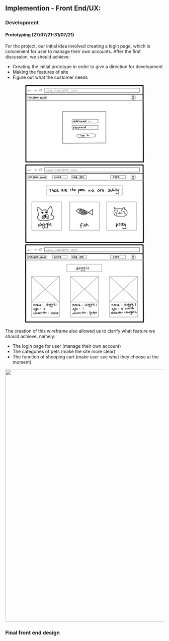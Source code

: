 
## Implemention - Front End/UX:

### Development

#### Prototyping (27/07/21-31/07/21)

For the project, our initial idea involved creating a login page, which is convienient for user to manage their own accounts. After the first discussion, we should achieve:

* Creating the initial prototype in order to give a direction for development
* Making the features of site
* Figure out what the customer needs

<div align=center>
<img src=UX/prototype1.jpg width="380px" height="250px">
<img src=UX/prototype2.jpg width="380px" height="250px">
<img src=UX/prototype3.jpg width="380px" height="250px">
</div>

The creation of this wireframe also allowed us to clarify what feature we should achieve, namely:

* The login page for user (manage their own account)
* The categories of pets (make the site more clear)
* The function of shooping cart (make user see what they choose at the moment)


<div align=center>
<img src=ux3.PNG width="1000px" height="800px">
</div>

### Final front end design



